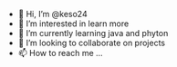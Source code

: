 - 👋 Hi, I’m @keso24
- 👀 I’m interested in learn more
- 🌱 I’m currently learning java and phyton
- 💞️ I’m looking to collaborate on projects
- 📫 How to reach me ...

<!---
keso24/keso24 is a ✨ special ✨ repository because its `README.md` (this file) appears on your GitHub profile.
You can click the Preview link to take a look at your changes.
--->
